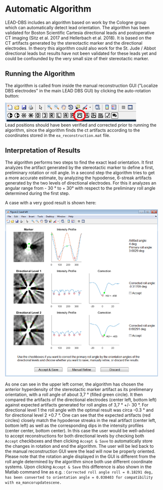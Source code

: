 # Automatic Algorithm

LEAD-DBS includes an algorithm based on work by the Cologne group which can automatically detect lead orientation. The algorithm has been validated for Boston Scientific Cartesia directional leads and postoperative CT imaging \(Sitz et al. 2017 and Hellerbach et al. 2018\). It is based on the CT artifacts generated by the stereotactic marker and the directional electrodes. In theory this algorithm could also work for the St. Jude / Abbot directional leads but results have not been validated for these leads yet and could be confounded by the very small size of their stereotactic marker.

## Running the Algorithm

The algorithm is called from inside the manual reconstruction GUI \("Localize DBS electrodes" in the main LEAD DBS GUI\) by clicking the auto-rotation button:

![](../../../.gitbook/assets/1.png)  
Lead positions should have been verified and corrected prior to running the algorithm, since the algorithm finds the ct artifacts according to the coordinates stored in the `ea_reconstruction.mat` file.

## Interpretation of Results

The algorithm performs two steps to find the exact lead orientation. It first analyzes the artifact generated by the stereotactic marker to define a first, preliminary rotation or roll angle. In a second step the algorithm tries to get a more accurate estimate, by analyzing the hypodense, 6-streak artifacts generated by the two levels of directional electrodes. For this it analyzes an angular range from - 30 ° to + 30° with respect to the preliminary roll angle determined during the first step.

A case with a very good result is shown here:

![](../../../.gitbook/assets/3.png)

As one can see in the upper left corner, the algorithm has chosen the anterior hyperdensity of the stereotactic marker artifact as its prelimenary orientation, with a roll angle of about 3,7 ° \(filled green circle\). It then compared the artifacts of the directional electrodes \(center left, bottom left\) against expected artifacts generated for roll angles of 3,7 ° +/- 30 °. For directional level 1 the roll angle with the optimal result was circa -0.3 ° and for directional level 2 +0.7 °. One can see that the expected artifacts \(red circles\) closely match the hypodense streaks in the real artifact \(center left, bottom left\) as well as the corresponding dips in the intensity profiles \(center center, bottom center\). In this case the user would be well-advised to accept reconstructions for both directional levels by checking both `Accept` checkboxes and then clicking `Accept & Save` to automatically store the changes in rotation and end the algorithm. The user will be led back to the manual reconstruction GUI were the lead will now be properly oriented. Please note that the rotation angle displayed in the GUI is different from the roll angle determined by the algorithm since both use different coordinate systems. Upon clicking `Accept & Save` this difference is also shown in the Matlab command line as e.g. : `Corrected roll angle roll = 0.18291 deg, has been converted to orientation angle = 0.030403 for compatibility with ea_mancorupdatescene.`


